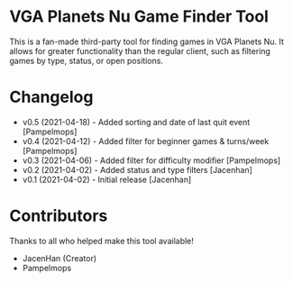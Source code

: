 # VGA Planets Nu Game Finder Tool

This is a fan-made third-party tool for finding games in VGA Planets Nu. It allows for greater functionality than the regular client, such as filtering games by type, status, or open positions.

# Changelog

- v0.5 (2021-04-18) - Added sorting and date of last quit event \[Pampelmops]
- v0.4 (2021-04-12) - Added filter for beginner games & turns/week \[Pampelmops]
- v0.3 (2021-04-06) - Added filter for difficulty modifier \[Pampelmops]
- v0.2 (2021-04-02) - Added status and type filters \[Jacenhan]
- v0.1 (2021-04-02) - Initial release \[Jacenhan]
      
# Contributors

Thanks to all who helped make this tool available!

- JacenHan (Creator)
- Pampelmops
